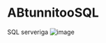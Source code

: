 # ABtunnitooSQL
SQL serveriga
![image](https://github.com/user-attachments/assets/128ac6c3-7ecd-441c-a170-6a8b325618d4)
